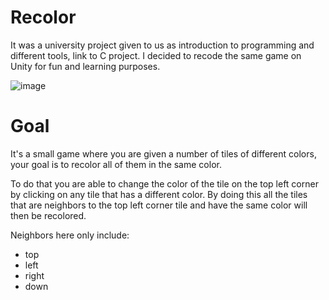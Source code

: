 # Recolor
It was a university project given to us as introduction to programming and different tools,
link to C project.
I decided to recode the same game on Unity for fun and learning purposes.

![image](https://user-images.githubusercontent.com/57765813/118865193-01115e80-b8e1-11eb-89f8-dc55333597d5.png)


# Goal 
It's a small game where you are given a number of tiles of different colors,
your goal is to recolor all of them in the same color.

To do that you are able to change the color of the tile on the top left corner by clicking on any tile that has a different color.
By doing this all the tiles that are neighbors to the top left corner tile and have the same color  will then be recolored.

Neighbors here only include:
* top
* left
* right
* down


